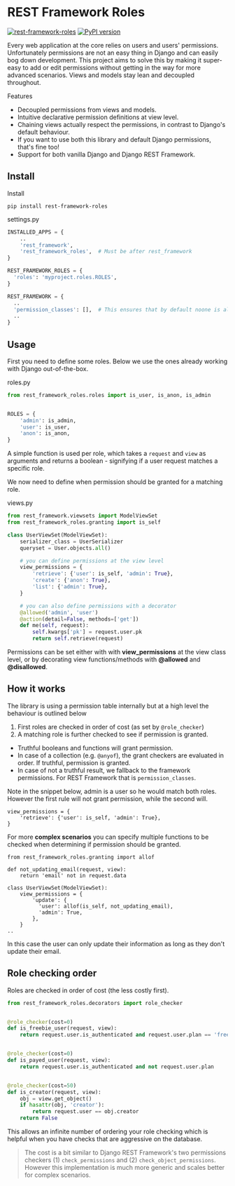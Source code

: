 REST Framework Roles
====================

[![rest-framework-roles](https://circleci.com/gh/Pithikos/rest-framework-roles.svg?style=svg)](https://circleci.com/gh/Pithikos/rest-framework-roles) [![PyPI version](https://badge.fury.io/py/rest-framework-roles.svg)](https://badge.fury.io/py/rest-framework-roles)

Every web application at the core relies on users and users' permissions. Unfortunately permissions are not an easy thing in Django and can easily bog down development. This project aims to solve this by making it super-easy to add or edit permissions without getting in the way for more advanced scenarios. Views and models stay lean and decoupled throughout.

Features

  - Decoupled permissions from views and models.
  - Intuitive declarative permission definitions at view level.
  - Chaining views actually respect the permissions, in contrast to Django's default behaviour.
  - If you want to use both this library and default Django permissions, that's fine too!
  - Support for both vanilla Django and Django REST Framework.


Install
-------

Install

    pip install rest-framework-roles


settings.py
```python
INSTALLED_APPS = {
    ..
    'rest_framework',
    'rest_framework_roles',  # Must be after rest_framework
}

REST_FRAMEWORK_ROLES = {
  'roles': 'myproject.roles.ROLES',
}

REST_FRAMEWORK = {
  ..
  'permission_classes': [],  # This ensures that by default noone is allowed access
  ..
}
```


Usage
-----


First you need to define some roles. Below we use the ones already working with Django out-of-the-box.

roles.py
```python
from rest_framework_roles.roles import is_user, is_anon, is_admin


ROLES = {
    'admin': is_admin,
    'user': is_user,
    'anon': is_anon,
}
```

A simple function is used per role, which takes a `request` and `view` as arguments and returns a boolean - signifying if a user request matches a specific role.

We now need to define when permission should be granted for a matching role.

views.py
```python
from rest_framework.viewsets import ModelViewSet
from rest_framework_roles.granting import is_self

class UserViewSet(ModelViewSet):
    serializer_class = UserSerializer
    queryset = User.objects.all()

    # you can define permissions at the view level
    view_permissions = {
        'retrieve': {'user': is_self, 'admin': True},
        'create': {'anon': True},
        'list': {'admin': True},
    }

    # you can also define permissions with a decorator
    @allowed('admin', 'user')
    @action(detail=False, methods=['get'])
    def me(self, request):
        self.kwargs['pk'] = request.user.pk
        return self.retrieve(request)
```

Permissions can be set either with with **view_permissions** at the view class level, or by decorating view functions/methods with  **@allowed** and **@disallowed**.


How it works
------------

The library is using a permission table internally but at a high level the behaviour is outlined below

1. First roles are checked in order of cost (as set by `@role_checker`)
2. A matching role is further checked to see if permission is granted.
  - Truthful booleans and functions will grant permission.
  - In case of a collection (e.g. `@anyof`), the grant checkers are evaluated in order. If truthful, permission is granted.
  - In case of not a truthful result, we fallback to the framework permissions. For REST Framework
     that is `permission_classes`.


Note in the snippet below, admin is a user so he would match both roles. However the first rule will
not grant permission, while the second will.

    view_permissions = {
        'retrieve': {'user': is_self, 'admin': True},
    }

For more **complex scenarios** you can specify multiple functions to be checked when determining if permission should be granted.

    from rest_framework_roles.granting import allof

    def not_updating_email(request, view):
        return 'email' not in request.data

    class UserViewSet(ModelViewSet):
        view_permissions = {
            'update': {
              'user': allof(is_self, not_updating_email),
              'admin': True,
            },
        }
    ..

In this case the user can only update their information as long as they don't update their email.



Role checking order
-------------------

Roles are checked in order of cost (the less costly first).


```python
from rest_framework_roles.decorators import role_checker


@role_checker(cost=0)
def is_freebie_user(request, view):
    return request.user.is_authenticated and request.user.plan == 'freebie'


@role_checker(cost=0)
def is_payed_user(request, view):
    return request.user.is_authenticated and not request.user.plan


@role_checker(cost=50)
def is_creator(request, view):
    obj = view.get_object()
    if hasattr(obj, 'creator'):
        return request.user == obj.creator
    return False
```

This allows an infinite number of ordering your role checking which is helpful when you have checks that are aggressive on the database. 

> The cost is a bit similar to Django REST Framework's two permissions checkers (1) `check_permissions` and (2) `check_object_permissions`. However this implementation is much more generic and scales better for complex scenarios.
